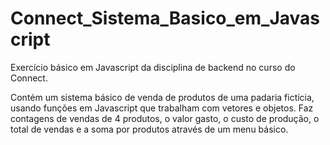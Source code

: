 # Connect_Sistema_Basico_em_Javascript
<p> Exercício básico em Javascript da disciplina de backend no curso do Connect.</p>
<p> Contém um sistema básico de venda de produtos de uma padaria fictícia, usando funções em Javascript que trabalham com vetores e objetos. Faz contagens de vendas de 4 produtos, o valor gasto, o custo de produção, o total de vendas e a soma por produtos através de um menu básico.</p>

